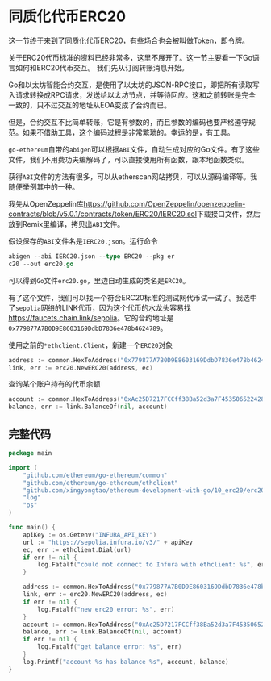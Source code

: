 # 同质化代币ERC20

这一节终于来到了同质化代币ERC20，有些场合也会被叫做Token，即令牌。

关于ERC20代币标准的资料已经非常多，这里不展开了。这一节主要看一下Go语言如何和ERC20代币交互。
我们先从订阅转账消息开始。

Go和以太坊智能合约交互，是使用了以太坊的JSON-RPC接口，即把所有读取写入请求转换成RPC请求，发送给以太坊节点，并等待回应。这和之前转账是完全一致的，只不过交互的地址从EOA变成了合约而已。

但是，合约交互不比简单转账，它是有参数的，而且参数的编码也要严格遵守规范。如果不借助工具，这个编码过程是非常繁琐的。幸运的是，有工具。

`go-ethereum`自带的`abigen`可以根据`ABI`文件，自动生成对应的Go文件。有了这些文件，我们不用费功夫编解码了，可以直接使用所有函数，跟本地函数类似。

获得`ABI`文件的方法有很多，可以从etherscan网站拷贝，可以从源码编译等。我随便举例其中的一种。

我先从OpenZeppelin库<https://github.com/OpenZeppelin/openzeppelin-contracts/blob/v5.0.1/contracts/token/ERC20/IERC20.sol>下载接口文件，然后放到Remix里编译，拷贝出`ABI`文件。

假设保存的`ABI`文件名是`IERC20.json`。运行命令

```go
abigen --abi IERC20.json --type ERC20 --pkg er
c20 --out erc20.go
```

可以得到`Go`文件`erc20.go`，里边自动生成的类名是`ERC20`。

有了这个文件，我们可以找一个符合ERC20标准的测试网代币试一试了。我选中了`sepolia`网络的LINK代币，因为这个代币的水龙头容易找 <https://faucets.chain.link/sepolia>。它的合约地址是`0x779877A7B0D9E8603169DdbD7836e478b4624789`。

使用之前的`*ethclient.Client`，新建一个`ERC20`对象

```go
address := common.HexToAddress("0x779877A7B0D9E8603169DdbD7836e478b4624789")
link, err := erc20.NewERC20(address, ec)
```

查询某个账户持有的代币余额
```go
account := common.HexToAddress("0xAc25D7217FCCff38Ba52d3a7F453506522428713")
balance, err := link.BalanceOf(nil, account)
```

## 完整代码

```go
package main

import (
	"github.com/ethereum/go-ethereum/common"
	"github.com/ethereum/go-ethereum/ethclient"
	"github.com/xingyongtao/ethereum-development-with-go/10_erc20/erc20"
	"log"
	"os"
)

func main() {
	apiKey := os.Getenv("INFURA_API_KEY")
	url := "https://sepolia.infura.io/v3/" + apiKey
	ec, err := ethclient.Dial(url)
	if err != nil {
		log.Fatalf("could not connect to Infura with ethclient: %s", err)
	}

	address := common.HexToAddress("0x779877A7B0D9E8603169DdbD7836e478b4624789")
	link, err := erc20.NewERC20(address, ec)
	if err != nil {
		log.Fatalf("new erc20 error: %s", err)
	}
	account := common.HexToAddress("0xAc25D7217FCCff38Ba52d3a7F453506522428713")
	balance, err := link.BalanceOf(nil, account)
	if err != nil {
		log.Fatalf("get balance error: %s", err)
	}
	log.Printf("account %s has balance %s", account, balance)
}
```